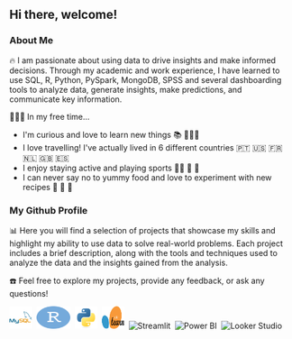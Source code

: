 ## Hi there, welcome!

### About Me
🔥 I am passionate about using data to drive insights and make informed decisions. Through my academic and work experience, I have learned to use SQL, R, Python, PySpark, MongoDB, SPSS and several dashboarding tools to analyze data, generate insights, make predictions, and communicate key information.

👩🏻‍🦱 In my free time...
- I'm curious and love to learn new things 📚 🙋🏻‍♀️
- I love travelling! I've actually lived in 6 different countries 🇵🇹 🇺🇸 🇫🇷 🇳🇱 🇬🇧 🇪🇸
- I enjoy staying active and playing sports 🏃‍♀️ 🏐 🎾
- I can never say no to yummy food and love to experiment with new recipes 🍱 🍝 🍪

### My Github Profile
📊 Here you will find a selection of projects that showcase my skills and highlight my ability to use data to solve real-world problems. Each project includes a brief description, along with the tools and techniques used to analyze the data and the insights gained from the analysis.

☎️ Feel free to explore my projects, provide any feedback, or ask any questions!

<div>
  <img src="https://github.com/devicons/devicon/blob/master/icons/mysql/mysql-original-wordmark.svg" title="MySQL"  alt="MySQL" width="40" height="40"/>&nbsp;
  <img src="https://github.com/devicons/devicon/blob/master/icons/rstudio/rstudio-original.svg" title="R Studio" alt="R Studio" width="60" height="40"/>&nbsp;
  <img src="https://github.com/devicons/devicon/blob/master/icons/python/python-original.svg" title="Python" alt="Python" width="40" height="40"/>&nbsp;
  <img src="https://github.com/scikit-learn/scikit-learn/blob/main/doc/logos/scikit-learn-logo-without-subtitle.svg" title="SciKit-Learn" alt="SciKit-Learn" width="40" height="40"/>&nbsp;
  <img src="https://streamlit.io/images/brand/streamlit-mark-color.png" title="Streamlit" alt="Streamlit" width="60" height="40"/>&nbsp;
  <img src="https://github.com/microsoft/PowerBI-Icons/blob/main/SVG/Power-BI.svg" title="Power BI" alt="Power BI" width="60" height="40"/>&nbsp;
  <img src="https://www.gstatic.com/analytics-lego/svg/ic_looker_studio.svg" title="Looker Studio" alt="Looker Studio" width="60" height="40"/>&nbsp;
</div>
